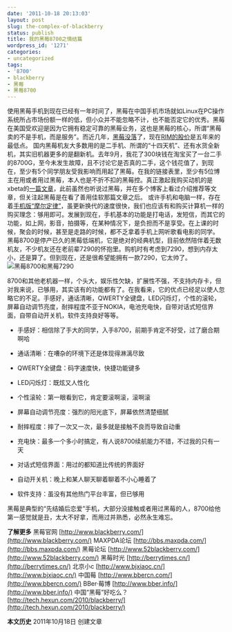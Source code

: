 ```yaml
---
date: '2011-10-18 20:13:03'
layout: post
slug: the-complex-of-blackberry
status: publish
title: 我的黑莓8700之情结篇
wordpress_id: '1271'
categories:
- uncategorized
tags:
- '8700'
- blackberry
- 黑莓
- 黑莓8700
---
```


使用黑莓手机到现在已经有一年时间了，黑莓在中国手机市场就如Linux在PC操作系统所占市场份额一样的低，但小众并不能忽略不计，也不能否定它的优秀。黑莓在美国受欢迎是因为它拥有稳定可靠的黑莓业务，这也是黑莓的核心，所谓“黑莓卖的不是手机，而是服务”。而近几年，[黑莓没落](http://tech.sina.com.cn/t/2011-08-04/17265883774.shtml)了，现在[RIM的股价](http://www.google.com/finance?chdnp=1&chdd=1&chds=1&chdv=1&chvs=maximized&chdeh=0&chfdeh=0&chdet=1318842441370&chddm=492660&chls=IntervalBasedLine&q=NASDAQ:RIMM&ntsp=0)是五年来的最低点。
国内黑莓机友大多数用的是二手机、所谓的“十四天机”、还有水货全新机，其实旧机器更多的是翻新机。去年9月，我花了300块钱在淘宝买了一台二手的8700G，至今未发生故障，且不讨论它是否真的二手，这个钱花值了，到现在，至少有5个同学朋友受我影响而用起了黑莓。在我的链接表里，至少有5位博主在用或者用过黑莓，本人也是不折不扣的黑莓控。真正激起我购买动机的是xbeta的[一篇文章](http://xbeta.info/mobile.htm)，此前虽然也听说过黑莓，并在多个博客上看过介绍推荐等文章，但关注起黑莓是在看了善用佳软那篇文章之后。
或许手机和电脑一样，存在着[手机版“摩尔定律”](http://content.businessvalue.com.cn/post/3999.html)，虽更新换代的速度很快，我们也应该有和购买计算机一样的购买理念：够用即可。发展到现在，手机基本的功能是打电话，发短信，而其它的功能，如上网，影音，拍摄等，在某种情况下，是负担而不是享受。在上课的时候，聚会的时候，甚至是走路的时候，都不乏拿着手机上网听歌看电影的同学。
黑莓8700是停产已久的黑莓低端机，它是绝对的经典机型，目前依然陪伴着无数机友，不少机友还在老前辈7290的怀抱里。购机时有考虑到7290，想到内存太小，还是算了。但到现在，还是很希望能拥有一款7290，它太帅了。
![黑莓8700和黑莓7290](http://i951.photobucket.com/albums/ad353/Fooleap/Blog/Fooleap/blackberry8700/8700and7290.jpg)

8700和其他老机器一样，个头大，娱乐性欠缺，扩展性不强，不支持内存卡，但对我来说，已够用，其实该有的功能都有了。在我看来，它的优点已经足以使人忽略它的不足。手感好，通话清晰，QWERTY全键盘，LED闪烁灯，个性的滚轮，屏幕自动调节亮度，耐摔程度不亚于NOKIA，电池充电快，自带对话式短信界面，自带自动开关机，软件支持良好等等。




	
  * 手感好：相信除了手大的同学，入手8700，前期手肯定不好受，过了磨合期啊哈

	
  * 通话清晰：在嘈杂的环境下还是体现得淋漓尽致

	
  * QWERTY全键盘：码字速度快，快捷功能键多

        
  * LED闪烁灯：既炫又人性化

	
  * 个性滚轮：第一眼看到它，肯定要滚啊滚，滚啊滚

	
  * 屏幕自动调节亮度：强烈的阳光底下，屏幕依然清楚细腻

	
  * 耐摔程度：摔了一次又一次，最多就是接触不良而导致自动重

	
  * 充电快：最多一个多小时搞定，有人说8700续航能力不错，不过我的只有一天

	
  * 对话式短信界面：用过的都知道比传统的界面好

	
  * 自动开关机：晚上和某人聊天聊着聊着不小心睡着了
	
  * 软件支持：虽没有其他热门平台丰富，但已够用



黑莓是典型的“先结婚后恋爱”手机，大部分没接触或者用过黑莓的人，8700给他第一感觉就是丑，太大不好拿，而用过并熟悉，必然永生难忘。

**了解更多**
黑莓官网 [http://www.blackberry.com/](http://www.blackberry.com/)
MAXPDA论坛 [http://bbs.maxpda.com/](http://bbs.maxpda.com/)
黑莓论坛 [http://www.52blackberry.com/](http://www.52blackberry.com/)
黑莓时光 [http://berrytimes.cn/](http://berrytimes.cn/)
北京小c [http://www.bjxiaoc.cn/](http://www.bjxiaoc.cn/)
中国莓 [http://www.bbercn.com/](http://www.bbercn.com/)
BBer·莓博 [http://www.bber.info/](http://www.bber.info/)
中国“黑莓”好吃么？[http://tech.hexun.com/2010/blackberry/](http://tech.hexun.com/2010/blackberry/)

**本文历史**
2011年10月18日  创建文章

